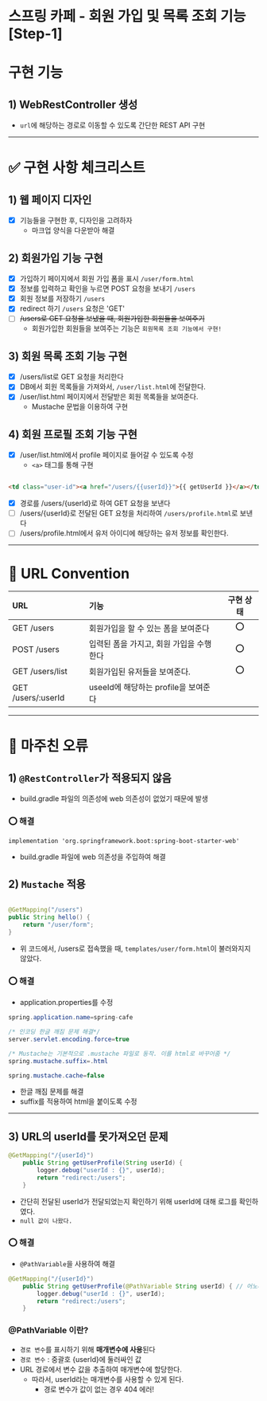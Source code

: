 스프링 카페 - 회원 가입 및 목록 조회 기능 [Step-1]
===

# 구현 기능

## 1) WebRestController 생성

- ```url```에 해당하는 경로로 이동할 수 있도록 간단한 REST API 구현


---

# ✅ 구현 사항 체크리스트

## 1) 웹 페이지 디자인

- [x] 기능들을 구현한 후, 디자인을 고려하자
    - 마크업 양식을 다운받아 해결

## 2) 회원가입 기능 구현

- [x] 가입하기 페이지에서 회원 가입 폼을 표시 ```/user/form.html```
- [x] 정보를 입력하고 확인을 누르면 POST 요청을 보내기 ```/users```
- [x] 회원 정보를 저장하기 ```/users```
- [x] redirect 하기 ```/users``` 요청은 'GET'
- [ ] ~~/users로 GET 요청을 보냈을 때, 회원가입한 회원들을 보여주기~~
    - 회원가입한 회원들을 보여주는 기능은 ```회원목록 조회 기능에서 구현!```

## 3) 회원 목록 조회 기능 구현

- [x] /users/list로 GET 요청을 처리한다
- [x] DB에서 회원 목록들을 가져와서, ```/user/list.html```에 전달한다.
- [x] /user/list.html 페이지에서 전달받은 회원 목록들을 보여준다.
    - Mustache 문법을 이용하여 구현

## 4) 회원 프로필 조회 기능 구현

- [x] /user/list.html에서 profile 페이지로 들어갈 수 있도록 수정
    - ```<a>``` 태그를 통해 구현

```html

<td class="user-id"><a href="/users/{{userId}}">{{ getUserId }}</a></td>
```

- [x] 경로를 /users/{userId}로 하여 GET 요청을 보낸다
- [ ] /users/{userId}로 전달된 GET 요청을 처리하여 ```/users/profile.html```로 보낸다
- [ ] /users/profile.html에서 유저 아이디에 해당하는 유저 정보를 확인한다.

---

# 📜 URL Convention

| URL                | 기능                         | 구현 상태 |
|:-------------------|:---------------------------|:-----:|
| GET /users         | 회원가입을 할 수 있는 폼을 보여준다           |  ⭕️   |
| POST /users        | 입력된 폼을 가지고, 회원 가입을 수행한다    |  ⭕️   |
| GET /users/list    | 회원가입된 유저들을 보여준다.           |  ⭕️   |
| GET /users/:userId | useeId에 해당하는 profile을 보여준다 |       |

---

# 🤯 마주친 오류

## 1) ```@RestController```가 적용되지 않음

- build.gradle 파일의 의존성에 web 의존성이 없었기 때문에 발생

### ⭕️ 해결

```
implementation 'org.springframework.boot:spring-boot-starter-web'
```

- build.gradle 파일에 web 의존성을 주입하여 해결

## 2) ```Mustache``` 적용

```java

@GetMapping("/users")
public String hello() {
    return "/user/form";
}
```

- 위 코드에서, /users로 접속했을 때, ```templates/user/form.html```이 불러와지지 않았다.

### ⭕️ 해결

- application.properties를 수정

```java
spring.application.name=spring-cafe

/* 인코딩 한글 깨짐 문제 해결*/
server.servlet.encoding.force=true

/* Mustache는 기본적으로 .mustache 파일로 동작. 이를 html로 바꾸어줌 */
spring.mustache.suffix=.html

spring.mustache.cache=false
```

- 한글 깨짐 문제를 해결
- suffix를 적용하여 html을 붙이도록 수정

---

## 3) URL의 userId를 못가져오던 문제
```java
@GetMapping("/{userId}")
    public String getUserProfile(String userId) {
        logger.debug("userId : {}", userId);
        return "redirect:/users";
    }
```
- 간단히 전달된 userId가 전달되었는지 확인하기 위해 userId에 대해 로그를 확인하였다.
- ```null 값이 나왔다.```

### ⭕️ 해결
- ```@PathVariable```을 사용하여 해결
```java
@GetMapping("/{userId}")
    public String getUserProfile(@PathVariable String userId) { // 어노테이션 적용
        logger.debug("userId : {}", userId);
        return "redirect:/users";
    }
```
### @PathVariable 이란?
- ```경로 변수```를 표시하기 위해 **매개변수에 사용**된다
- ```경로 변수``` : 중괄호 {userId}에 둘러싸인 값
- URL 경로에서 변수 값을 추출하여 매개변수에 할당한다.
  - 따라서, userId라는 매개변수를 사용할 수 있게 된다.
    - 경로 변수가 값이 없는 경우 404 에러!

